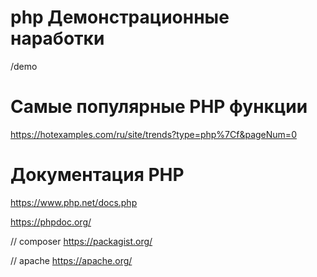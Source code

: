 # php Демонстрационные наработки 
/demo

# Самые популярные PHP функции
https://hotexamples.com/ru/site/trends?type=php%7Cf&pageNum=0

# Документация PHP
https://www.php.net/docs.php

https://phpdoc.org/

// composer
https://packagist.org/

// apache
https://apache.org/
